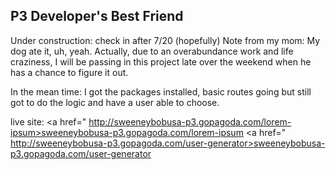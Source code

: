 ## P3 Developer's Best Friend 
Under construction: check in after 7/20 (hopefully)
Note from my mom: My dog ate it, uh, yeah. Actually, due to an overabundance work and life craziness, I will be passing in this project late over the weekend when he has a chance to figure it out. 

In the mean time: I got the packages installed, basic routes going but still got to do the logic and have a user able to choose.

live site: 
<a href=" http://sweeneybobusa-p3.gopagoda.com/lorem-ipsum>sweeneybobusa-p3.gopagoda.com/lorem-ipsum</a>
<a href=" http://sweeneybobusa-p3.gopagoda.com/user-generator>sweeneybobusa-p3.gopagoda.com/user-generator</a>


